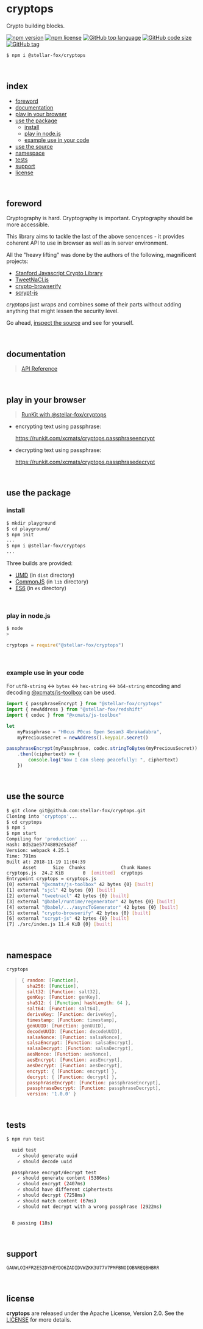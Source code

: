 # cryptops

Crypto building blocks.

[![npm version](https://img.shields.io/npm/v/@stellar-fox/cryptops.svg)](https://www.npmjs.com/package/@stellar-fox/cryptops)
[![npm license](https://img.shields.io/npm/l/@stellar-fox/cryptops.svg)](https://www.npmjs.com/package/@stellar-fox/cryptops)
[![GitHub top language](https://img.shields.io/github/languages/top/stellar-fox/cryptops.svg)](https://github.com/stellar-fox/cryptops)
[![GitHub code size](https://img.shields.io/github/languages/code-size/stellar-fox/cryptops.svg)](https://github.com/stellar-fox/cryptops)
[![GitHub tag](https://img.shields.io/github/tag/stellar-fox/cryptops.svg)](https://github.com/stellar-fox/cryptops)

```bash
$ npm i @stellar-fox/cryptops
```

<br />




## index

* [foreword](#foreword)
* [documentation](#documentation)
* [play in your browser](#play-in-your-browser)
* [use the package](#use-the-package)
    - [install](#install)
    - [play in node.js](#play-in-nodejs)
    - [example use in your code](#example-use-in-your-code)
* [use the source](#use-the-source)
* [namespace](#namespace)
* [tests](#tests)
* [support](#support)
* [license](#license)

<br />




## foreword

Cryptography is hard. Cryptography is important. Cryptography should be
more accessible.

This library aims to tackle the last of the above sencences - it provides
coherent API to use in browser as well as in server environment.

All the "heavy lifting" was done by the authors of the following,
magnificent projects:

* [Stanford Javascript Crypto Library][sjcl]
* [TweetNaCl.js][tweetnacl]
* [crypto-browserify][cryptobrowserify]
* [scrypt-js][scryptjs]

_cryptops_ just wraps and combines some of their parts without adding
anything that might lessen the security level.

Go ahead, [inspect the source][libsource] and see for yourself.

<br />




## documentation

> [API Reference](https://stellar-fox.github.io/cryptops/)

<br />




## play in your browser

> [RunKit with @stellar-fox/cryptops](https://npm.runkit.com/@stellar-fox/cryptops)


* encrypting text using passphrase:

    https://runkit.com/xcmats/cryptops.passphraseencrypt


* decrypting text using passphrase:

    https://runkit.com/xcmats/cryptops.passphrasedecrypt

<br />




## use the package

### install

```bash
$ mkdir playground
$ cd playground/
$ npm init
...
$ npm i @stellar-fox/cryptops
...
```

Three builds are provided:

* [UMD][umdjs] (in `dist` directory)
* [CommonJS][commonjs] (in `lib` directory)
* [ES6][esmodules] (in `es` directory)

<br />


### play in node.js

```bash
$ node
>
```

```javascript
cryptops = require("@stellar-fox/cryptops")
```

<br />


### example use in your code

For `utf8-string` <-> `bytes` <-> `hex-string` <-> `b64-string`
encoding and decoding [@xcmats/js-toolbox][js_toolbox] can
be used.

```javascript
import { passphraseEncrypt } from "@stellar-fox/cryptops"
import { newAddress } from "@stellar-fox/redshift"
import { codec } from "@xcmats/js-toolbox"

let
    myPassphrase = "H0cus P0cus Open Sesam3 4brakadabra",
    myPreciousSecret = newAddress().keypair.secret()

passphraseEncrypt(myPassphrase, codec.stringToBytes(myPreciousSecret))
    .then((ciphertext) => {
        console.log("Now I can sleep peacefully: ", ciphertext)
    })
```

<br />




## use the source

```bash
$ git clone git@github.com:stellar-fox/cryptops.git
Cloning into 'cryptops'...
$ cd cryptops
$ npm i
$ npm start
Compiling for 'production' ...
Hash: 8d52ae57748892e5a58f
Version: webpack 4.25.1
Time: 791ms
Built at: 2018-11-19 11:04:39
      Asset      Size  Chunks             Chunk Names
cryptops.js  24.2 KiB       0  [emitted]  cryptops
Entrypoint cryptops = cryptops.js
[0] external "@xcmats/js-toolbox" 42 bytes {0} [built]
[1] external "sjcl" 42 bytes {0} [built]
[2] external "tweetnacl" 42 bytes {0} [built]
[3] external "@babel/runtime/regenerator" 42 bytes {0} [built]
[4] external "@babel/.../asyncToGenerator" 42 bytes {0} [built]
[5] external "crypto-browserify" 42 bytes {0} [built]
[6] external "scrypt-js" 42 bytes {0} [built]
[7] ./src/index.js 11.4 KiB {0} [built]
```

<br />




## namespace

```javascript
cryptops
```

> ```javascript
> { random: [Function],
>   sha256: [Function],
>   salt32: [Function: salt32],
>   genKey: [Function: genKey],
>   sha512: { [Function] hashLength: 64 },
>   salt64: [Function: salt64],
>   deriveKey: [Function: deriveKey],
>   timestamp: [Function: timestamp],
>   genUUID: [Function: genUUID],
>   decodeUUID: [Function: decodeUUID],
>   salsaNonce: [Function: salsaNonce],
>   salsaEncrypt: [Function: salsaEncrypt],
>   salsaDecrypt: [Function: salsaDecrypt],
>   aesNonce: [Function: aesNonce],
>   aesEncrypt: [Function: aesEncrypt],
>   aesDecrypt: [Function: aesDecrypt],
>   encrypt: { [Function: encrypt] },
>   decrypt: { [Function: decrypt] },
>   passphraseEncrypt: [Function: passphraseEncrypt],
>   passphraseDecrypt: [Function: passphraseDecrypt],
>   version: '1.0.0' }
> ```

<br />




## tests

```bash
$ npm run test

  uuid test
    ✓ should generate uuid
    ✓ should decode uuid

  passphrase encrypt/decrypt test
    ✓ should generate content (5386ms)
    ✓ should encrypt (2407ms)
    ✓ should have different ciphertexts
    ✓ should decrypt (7258ms)
    ✓ should match content (67ms)
    ✓ should not decrypt with a wrong passphrase (2922ms)


  8 passing (18s)
```

<br />




## support

```
GAUWLOIHFR2E52DYNEYDO6ZADIDVWZKK3U77V7PMFBNOIOBNREQBHBRR
```

<br />




## license

**cryptops** are released under the Apache License, Version 2.0. See the
[LICENSE](https://github.com/stellar-fox/cryptops/blob/master/LICENSE)
for more details.




[js_toolbox]: https://www.npmjs.com/package/@xcmats/js-toolbox
[sjcl]: https://bitwiseshiftleft.github.io/sjcl/
[tweetnacl]: https://tweetnacl.js.org/
[cryptobrowserify]: https://github.com/crypto-browserify/crypto-browserify
[scryptjs]: https://github.com/ricmoo/scrypt-js
[libsource]: https://github.com/stellar-fox/cryptops/blob/master/src/index.js
[umdjs]: https://github.com/umdjs/umd
[commonjs]: https://nodejs.org/docs/latest/api/modules.html#modules_modules
[esmodules]: https://developer.mozilla.org/en-US/docs/Web/JavaScript/Reference/Statements/import

